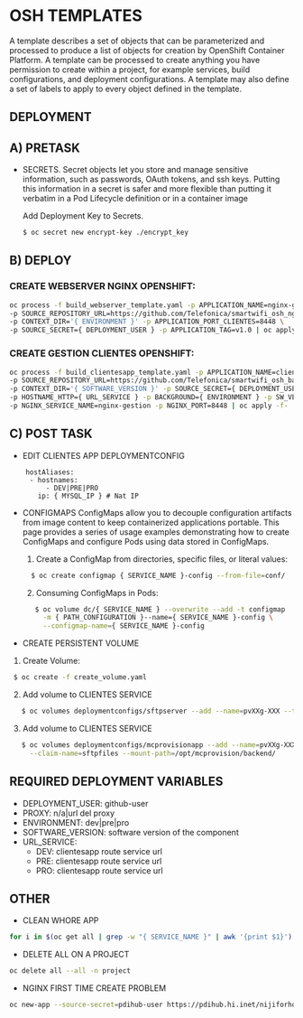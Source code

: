 # OSH TEMPLATES
A template describes a set of objects that can be parameterized and processed to produce a list 
of objects for creation by OpenShift Container Platform.
A template can be processed to create anything you have permission to create within a project, 
for example services, build configurations, and deployment configurations. A template may also 
define a set of labels to apply to every object defined in the template.

## DEPLOYMENT

## A) PRETASK
 - SECRETS.
   Secret objects let you store and manage sensitive information, such as passwords, OAuth tokens, and ssh keys.
   Putting this information in a secret is safer and more flexible than putting it verbatim in a Pod Lifecycle definition or in a container image
	
   Add Deployment Key to Secrets.
   ```sh
   $ oc secret new encrypt-key ./encrypt_key
   ```
## B) DEPLOY

### CREATE WEBSERVER NGINX OPENSHIFT:

```sh
oc process -f build_webserver_template.yaml -p APPLICATION_NAME=nginx-gestion \
-p SOURCE_REPOSITORY_URL=https://github.com/Telefonica/smartwifi_osh_nginx.git \
-p CONTEXT_DIR='{ ENVIRONMENT }' -p APPLICATION_PORT_CLIENTES=8448 \
-p SOURCE_SECRET={ DEPLOYMENT_USER } -p APPLICATION_TAG=v1.0 | oc apply -f-

```

### CREATE GESTION CLIENTES OPENSHIFT:

```sh
oc process -f build_clientesapp_template.yaml -p APPLICATION_NAME=clientesapp \
-p SOURCE_REPOSITORY_URL=https://github.com/Telefonica/smartwifi_osh_backendapp.git \
-p CONTEXT_DIR='{ SOFTWARE_VERSION }' -p SOURCE_SECRET={ DEPLOYMENT_USER } -p APPLICATION_PORT=9000 \
-p HOSTNAME_HTTP={ URL_SERVICE } -p BACKGROUND={ ENVIRONMENT } -p SW_VERSION={ SOFTWARE_VERSION } \
-p NGINX_SERVICE_NAME=nginx-gestion -p NGINX_PORT=8448 | oc apply -f-
```

## C) POST TASK 

- EDIT CLIENTES APP DEPLOYMENTCONFIG
```
    hostAliases:
     - hostnames:
         - DEV|PRE|PRO
       ip: { MYSQL_IP } # Nat IP 
```
- CONFIGMAPS
  ConfigMaps allow you to decouple configuration artifacts from image content to keep containerized applications portable.
  This page provides a series of usage examples demonstrating how to create ConfigMaps and configure Pods using data stored in ConfigMaps.
 
  1) Create a ConfigMap from directories, specific files, or literal values:
   ```sh
     $ oc create configmap { SERVICE_NAME }-config --from-file=conf/
  ```
  2) Consuming ConfigMaps in Pods:
  ```sh
     $ oc volume dc/{ SERVICE_NAME } --overwrite --add -t configmap  \
       -m { PATH_CONFIGURATION }--name={ SERVICE_NAME }-config \
       --configmap-name={ SERVICE_NAME }-config 
  ```
- CREATE PERSISTENT VOLUME

 1) Create Volume:
   ```sh 
    $ oc create -f create_volume.yaml
   ```
 2) Add volume to CLIENTES SERVICE 
 ```sh
    $ oc volumes deploymentconfigs/sftpserver --add --name=pvXXg-XXX --type=persistentVolumeClaim --claim-name=sftpfiles  --mount-path=/var/sftp/sftp_user 
 ```
 3) Add volume to CLIENTES SERVICE
 ```sh
    $ oc volumes deploymentconfigs/mcprovisionapp --add --name=pvXXg-XXX --type=persistentVolumeClaim \
      --claim-name=sftpfiles --mount-path=/opt/mcprovision/backend/
  ```  
## REQUIRED DEPLOYMENT VARIABLES 
+ DEPLOYMENT_USER:  github-user
+ PROXY: 	        n/a|url del proxy 
+ ENVIRONMENT:	    dev|pre|pro
+ SOFTWARE_VERSION: software version of the component 
+ URL_SERVICE:
    * DEV:
      clientesapp route service url
    * PRE:
      clientesapp route service url
    * PRO:
      clientesapp route service url

## OTHER
- CLEAN WHORE APP
```sh 
for i in $(oc get all | grep -w "{ SERVICE_NAME }" | awk '{print $1}') ; do oc delete $i; done
```
- DELETE ALL ON A PROJECT
```sh 
oc delete all --all -n project
```
- NGINX FIRST TIME CREATE PROBLEM
```sh 
oc new-app --source-secret=pdihub-user https://pdihub.hi.inet/nijiforhome/image_nginx.git --context-dir={ ENVIRONMENT } --name=nginx-gestion
```
